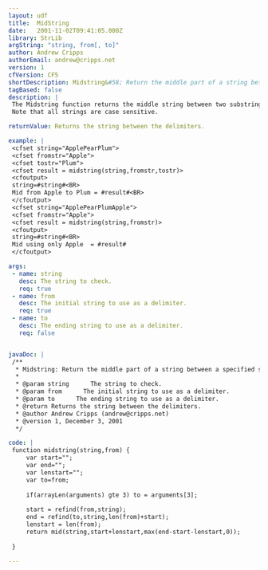 ```yaml
---
layout: udf
title:  MidString
date:   2001-11-02T09:41:05.000Z
library: StrLib
argString: "string, from[, to]"
author: Andrew Cripps
authorEmail: andrew@cripps.net
version: 1
cfVersion: CF5
shortDescription: Midstring&#58; Return the middle part of a string between a specified start substring and a specified end substring.
tagBased: false
description: |
 The Midstring function returns the middle string between two substrings. The from and to strings should be unique in the string from which you want the substring because the function only looks for the first match of each string. So if you have string "ApplePearApple" and enter "Apple" as both the to and the from string, you will get an empty string back.
 Note that all strings are case sensitive.

returnValue: Returns the string between the delimiters.

example: |
 <cfset string="ApplePearPlum">
 <cfset fromstr="Apple">
 <cfset tostr="Plum">
 <cfset result = midstring(string,fromstr,tostr)>
 <cfoutput>
 string=#string#<BR>
 Mid from Apple to Plum = #result#<BR>
 </cfoutput>
 <cfset string="ApplePearPlumApple">
 <cfset fromstr="Apple">
 <cfset result = midstring(string,fromstr)>
 <cfoutput>
 string=#string#<BR>
 Mid using only Apple  = #result#
 </cfoutput>

args:
 - name: string
   desc: The string to check.
   req: true
 - name: from
   desc: The initial string to use as a delimiter.
   req: true
 - name: to
   desc: The ending string to use as a delimiter.
   req: false


javaDoc: |
 /**
  * Midstring: Return the middle part of a string between a specified start substring and a specified end substring.
  * 
  * @param string      The string to check. 
  * @param from      The initial string to use as a delimiter. 
  * @param to      The ending string to use as a delimiter. 
  * @return Returns the string between the delimiters. 
  * @author Andrew Cripps (andrew@cripps.net) 
  * @version 1, December 3, 2001 
  */

code: |
 function midstring(string,from) {
     var start="";
     var end="";
     var lenstart="";
     var to=from;
     
     if(arrayLen(arguments) gte 3) to = arguments[3];
     
     start = refind(from,string);
     end = refind(to,string,len(from)+start);
     lenstart = len(from);
     return mid(string,start+lenstart,max(end-start-lenstart,0));
     
 }

---
```


